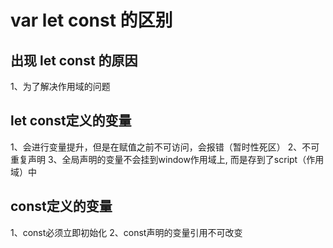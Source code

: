 # var let const 的区别

## 出现 let const 的原因
1、为了解决作用域的问题

## let const定义的变量
1、会进行变量提升，但是在赋值之前不可访问，会报错（暂时性死区）
2、不可重复声明
3、全局声明的变量不会挂到window作用域上, 而是存到了script（作用域）中

## const定义的变量
1、const必须立即初始化
2、const声明的变量引用不可改变